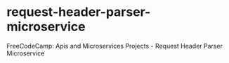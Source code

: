# request-header-parser-microservice
FreeCodeCamp: Apis and Microservices Projects - Request Header Parser Microservice
